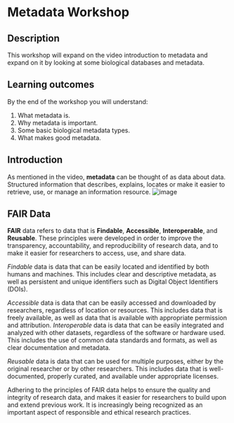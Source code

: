 # Metadata Workshop
## Description
This workshop will expand on the video introduction to metadata and expand on it by looking at some biological databases and metadata.

## Learning outcomes

By the end of the workshop you will understand:

1. What metadata is.
2. Why metadata is important.
3. Some basic biological metadata types.
4. What makes good metadata.

## Introduction

As mentioned in the video, **metadata** can be thought of as data about data. Structured information that describes, explains, locates or make it easier to retrieve, use, or manage an information resource.
![image](https://user-images.githubusercontent.com/7945506/213173537-ba3d9c0f-d6e4-46e7-8376-47ebe8f3b35c.png)


## FAIR Data

**FAIR** data refers to data that is **Findable**, **Accessible**, **Interoperable**, and **Reusable**. These principles were developed in order to improve the transparency, accountability, and reproducibility of research data, and to make it easier for researchers to access, use, and share data.

*Findable* data is data that can be easily located and identified by both humans and machines. This includes clear and descriptive metadata, as well as persistent and unique identifiers such as Digital Object Identifiers (DOIs).

*Accessible* data is data that can be easily accessed and downloaded by researchers, regardless of location or resources. This includes data that is freely available, as well as data that is available with appropriate permission and attribution.
*Interoperable* data is data that can be easily integrated and analyzed with other datasets, regardless of the software or hardware used. This includes the use of common data standards and formats, as well as clear documentation and metadata.

*Reusable* data is data that can be used for multiple purposes, either by the original researcher or by other researchers. This includes data that is well-documented, properly curated, and available under appropriate licenses.

Adhering to the principles of FAIR data helps to ensure the quality and integrity of research data, and makes it easier for researchers to build upon and extend previous work. It is increasingly being recognized as an important aspect of responsible and ethical research practices.



